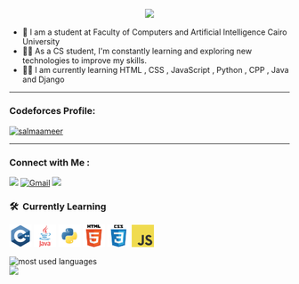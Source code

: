 <!-- Typing SVG by DenverCoder1 - https://github.com/DenverCoder1/readme-typing-svg -->
<p align="center">
  <a href="https://github.com/DenverCoder1/readme-typing-svg"><img src="https://readme-typing-svg.herokuapp.com/?lines=Cs%20Student%20;No%20substitution %20for%20hard%20work!&font=Fira%20Code&center=true&width=440&height=45&color=7096D1&vCenter=true&size=22"></a>
</p> 

- 🏢 I am a student at Faculty of Computers and Artificial Intelligence Cairo University
- 👨‍💻 As a CS student, I'm constantly learning and exploring new technologies to improve my skills.
- 👨‍💻 I am currently learning  HTML , CSS , JavaScript , Python , CPP , Java and Django




<hr/>
<h3 align="left">Codeforces Profile:</h3>
<p align="left">
<a href="https://codeforces.com/profile/Salma48" target="blank"><img align="center" src="https://raw.githubusercontent.com/rahuldkjain/github-profile-readme-generator/master/src/images/icons/Social/codeforces.svg" alt="salmaameer" height="30" width="40" /></a>
</p>

<hr/>

### Connect with Me :

<a href="https://www.linkedin.com/in/salma-ameer-088699231/" target="_blank"><img src="https://img.shields.io/badge/-SalmaAmeer-0077B5?style=for-the-badge&logo=Linkedin&logoColor=white"/></a>
[![Gmail](https://img.shields.io/badge/-GMAIL-D14836?style=for-the-badge&logo=gmail&logoColor=white)](mailto:salmaameer409@gmail.com)
<a href="https://t.me/Salmaameer" target="_blank"><img src="https://img.shields.io/badge/-SalmaAmeer-0077B5?style=for-the-badge&logo=Telegram&logoColor=white"/></a>
### 🛠 &nbsp;Currently Learning 
<p align="left">
  <div align="left">
<code><img height="40" src="https://raw.githubusercontent.com/github/explore/80688e429a7d4ef2fca1e82350fe8e3517d3494d/topics/cpp/cpp.png"></code> <code><img height="40" src="https://raw.githubusercontent.com/devicons/devicon/master/icons/java/java-original-wordmark.svg"></code> <code><img height="40" src="https://raw.githubusercontent.com/github/explore/80688e429a7d4ef2fca1e82350fe8e3517d3494d/topics/python/python.png"></code> <code><img height="40" src="https://raw.githubusercontent.com/github/explore/80688e429a7d4ef2fca1e82350fe8e3517d3494d/topics/html/html.png"></code> <code><img height="40" src="https://raw.githubusercontent.com/github/explore/80688e429a7d4ef2fca1e82350fe8e3517d3494d/topics/css/css.png"></code> <code><img height="40" src="https://raw.githubusercontent.com/github/explore/80688e429a7d4ef2fca1e82350fe8e3517d3494d/topics/javascript/javascript.png"></code> 
    
  </div>
 </p>



<img align="left" src="https://github-readme-stats.vercel.app/api/top-langs?username=salmaameer&show_icons=true&locale=en&layout=compact&theme=radical" alt="most used languages" />
<br>
<a href="https://komarev.com/ghpvc/?username=salmaameer&style=for-the-badge">
    <img src="https://komarev.com/ghpvc/?username=salmaameer&style=for-the-badge">
</a>
<!--
**Salmaameer/Salmaameer** is a ✨ _special_ ✨ repository because its `README.md` (this file) appears on your GitHub profile.

Here are some ideas to get you started:

- 🌱 I’m currently learning ...
- 👯 I’m looking to collaborate on ...
- 🤔 I’m looking for help with ...
- 💬 Ask me about ...
- 📫 How to reach me: ...
- 😄 Pronouns: ...
- ⚡ Fun fact: ...
-->
